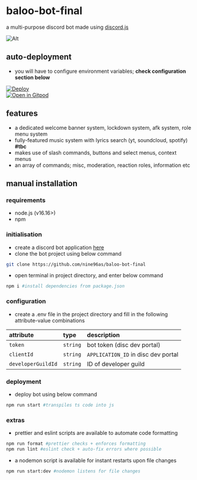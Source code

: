 # baloo-bot-final

a multi-purpose discord bot made using [discord.js](https://github.com/discordjs/discord.js)

![Alt](https://repobeats.axiom.co/api/embed/a70c458d296958fd09ea21b9069c89955ef76a4b.svg "Repobeats analytics image")

## auto-deployment

-   you will have to configure environment variables; **check configuration section below**

[![Deploy](https://www.herokucdn.com/deploy/button.svg)](https://heroku.com/deploy?template=https://github.com/nine96as/baloo-bot-final)
<br>
[![Open in Gitpod](https://camo.githubusercontent.com/76e60919474807718793857d8eb615e7a50b18b04050577e5a35c19421f260a3/68747470733a2f2f676974706f642e696f2f627574746f6e2f6f70656e2d696e2d676974706f642e737667)](https://gitpod.io/#https://github.com/nine96as/baloo-bot-final)

## features

-   a dedicated welcome banner system, lockdown system, afk system, role menu system
-   fully-featured music system with lyrics search (yt, soundcloud, spotify) **#tbc**
-   makes use of slash commands, buttons and select menus, context menus
-   an array of commands; misc, moderation, reaction roles, information etc

## manual installation

### requirements

-   node.js (v16.16>)
-   npm

### initialisation

-   create a discord bot application [here](https://discordjs.guide/preparations/setting-up-a-bot-application.html#creating-your-bot)
-   clone the bot project using below command

```bash
git clone https://github.com/nine96as/baloo-bot-final
```

-   open terminal in project directory, and enter below command

```sh
npm i #install dependencies from package.json
```

### configuration

-   create a .env file in the project directory and fill in the following attribute-value combinations

| attribute            | type     | description                         |
| :------------------- | :------- | :---------------------------------- |
| `token`              | `string` | bot token (disc dev portal)         |
| `clientId`           | `string` | `APPLICATION_ID` in disc dev portal |
| `developerGuildId`   | `string` | ID of developer guild               |

### deployment

-   deploy bot using below command

```sh
npm run start #transpiles ts code into js
```

### extras

-   prettier and eslint scripts are available to automate code formatting

```sh
npm run format #prettier checks + enforces formatting
npm run lint #eslint check + auto-fix errors where possible
```

-   a nodemon script is available for instant restarts upon file changes

```sh
npm run start:dev #nodemon listens for file changes
```
